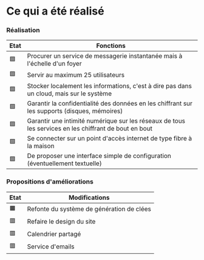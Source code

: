 # Ce qui a été réalisé

### Réalisation

| Etat | Fonctions |
|------|----------|
| :green_square: | Procurer un service de messagerie instantanée mais à l'échelle d'un foyer |
| :green_square: | Servir au maximum 25 utilisateurs |
| :green_square: | Stocker localement les informations, c'est à dire pas dans un cloud, mais sur le système |
| :green_square: | Garantir la confidentialité des données en les chiffrant sur les supports (disques, mémoires) |
| :green_square: | Garantir une intimité numérique sur les réseaux de tous les services en les chiffrant de bout en bout |
| :green_square: | Se connecter sur un point d'accès internet de type fibre à la maison |
| :green_square: | De proposer une interface simple de configuration (éventuellement textuelle) |

### Propositions d'améliorations

| Etat | Modifications |
|------|---------------|
| :orange_square: | Refonte du système de génération de clées |
| :red_square: | Refaire le design du site |
| :red_square: | Calendrier partagé |
| :red_square: | Service d'emails |